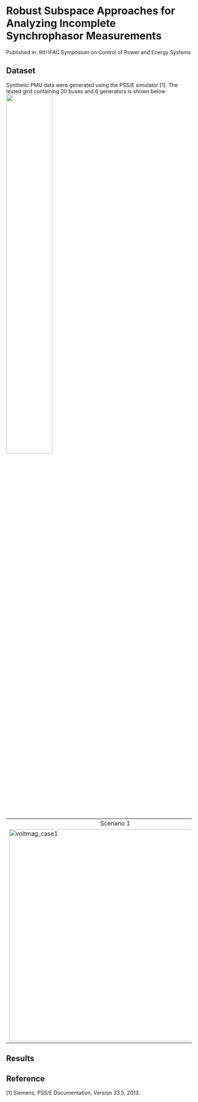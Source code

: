 # Robust Subspace Approaches for Analyzing Incomplete Synchrophasor Measurements
Published in: 9th IFAC Symposium on Control of Power and Energy Systems

## Dataset
Synthetic PMU data were generated using the PSS/E simulator [1]. The tested gird containing 20 buses and 6 generators is shown below:
<img src="https://user-images.githubusercontent.com/67979833/87258801-6cde9b80-c474-11ea-8042-cf8c81847f16.png" width=50% height=50%>

<table align='center'>
<tr align='center'>
<td> Scenario 1 </td>
<td> Scenario 2  </td>
</tr>
<tr>
<td><img width="576" alt="voltmag_case1" src="https://user-images.githubusercontent.com/67979833/87258975-f2168000-c475-11ea-9481-7fc4c5325750.png">
<td><img width="576" alt="voltmag_case2" src="https://user-images.githubusercontent.com/67979833/87258976-f2168000-c475-11ea-8884-75570fe61c29.png">
</tr>
</table>

## Results

## Reference
[1] Siemens, PSS/E Documentation, Version 33.5, 2013. 

